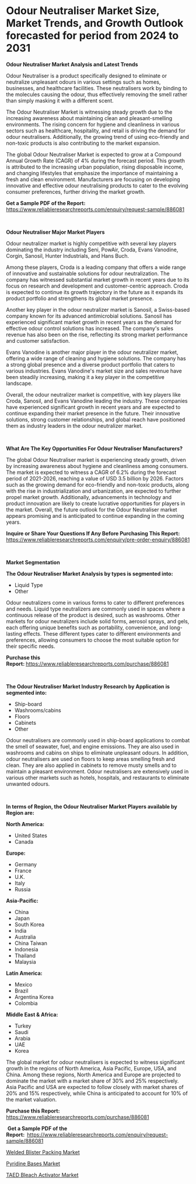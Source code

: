 <p><h1>Odour Neutraliser Market Size, Market Trends, and Growth Outlook forecasted for period from 2024 to 2031</h1></p><p><strong>Odour Neutraliser Market Analysis and Latest Trends</strong></p>
<p><p>Odour Neutraliser is a product specifically designed to eliminate or neutralize unpleasant odours in various settings such as homes, businesses, and healthcare facilities. These neutralisers work by binding to the molecules causing the odour, thus effectively removing the smell rather than simply masking it with a different scent.</p><p>The Odour Neutraliser Market is witnessing steady growth due to the increasing awareness about maintaining clean and pleasant-smelling environments. The rising concern for hygiene and cleanliness in various sectors such as healthcare, hospitality, and retail is driving the demand for odour neutralisers. Additionally, the growing trend of using eco-friendly and non-toxic products is also contributing to the market expansion.</p><p>The global Odour Neutraliser Market is expected to grow at a Compound Annual Growth Rate (CAGR) of 4% during the forecast period. This growth is attributed to the increasing urban population, rising disposable income, and changing lifestyles that emphasize the importance of maintaining a fresh and clean environment. Manufacturers are focusing on developing innovative and effective odour neutralising products to cater to the evolving consumer preferences, further driving the market growth.</p></p>
<p><strong>Get a Sample PDF of the Report:&nbsp;</strong> <a href="https://www.reliableresearchreports.com/enquiry/request-sample/886081">https://www.reliableresearchreports.com/enquiry/request-sample/886081</a></p>
<p>&nbsp;</p>
<p><strong>Odour Neutraliser Major Market Players</strong></p>
<p><p>Odour neutralizer market is highly competitive with several key players dominating the industry including Seni, PowAir, Croda, Evans Vanodine, Corgin, Sanosil, Hunter Industrials, and Hans Buch.</p><p>Among these players, Croda is a leading company that offers a wide range of innovative and sustainable solutions for odour neutralization. The company has witnessed substantial market growth in recent years due to its focus on research and development and customer-centric approach. Croda is expected to continue its growth trajectory in the future as it expands its product portfolio and strengthens its global market presence.</p><p>Another key player in the odour neutralizer market is Sanosil, a Swiss-based company known for its advanced antimicrobial solutions. Sanosil has experienced significant market growth in recent years as the demand for effective odour control solutions has increased. The company's sales revenue has also been on the rise, reflecting its strong market performance and customer satisfaction.</p><p>Evans Vanodine is another major player in the odour neutralizer market, offering a wide range of cleaning and hygiene solutions. The company has a strong global presence and a diverse product portfolio that caters to various industries. Evans Vanodine's market size and sales revenue have been steadily increasing, making it a key player in the competitive landscape.</p><p>Overall, the odour neutralizer market is competitive, with key players like Croda, Sanosil, and Evans Vanodine leading the industry. These companies have experienced significant growth in recent years and are expected to continue expanding their market presence in the future. Their innovative solutions, strong customer relationships, and global reach have positioned them as industry leaders in the odour neutralizer market.</p></p>
<p>&nbsp;</p>
<p><strong>What Are The Key Opportunities For Odour Neutraliser Manufacturers?</strong></p>
<p><p>The global Odour Neutraliser market is experiencing steady growth, driven by increasing awareness about hygiene and cleanliness among consumers. The market is expected to witness a CAGR of 6.2% during the forecast period of 2021-2026, reaching a value of USD 3.5 billion by 2026. Factors such as the growing demand for eco-friendly and non-toxic products, along with the rise in industrialization and urbanization, are expected to further propel market growth. Additionally, advancements in technology and product innovation are likely to create lucrative opportunities for players in the market. Overall, the future outlook for the Odour Neutraliser market appears promising and is anticipated to continue expanding in the coming years.</p></p>
<p><strong>Inquire or Share Your Questions If Any Before Purchasing This Report:</strong> <a href="https://www.reliableresearchreports.com/enquiry/pre-order-enquiry/886081">https://www.reliableresearchreports.com/enquiry/pre-order-enquiry/886081</a></p>
<p>&nbsp;</p>
<p><strong>Market Segmentation</strong></p>
<p><strong>The Odour Neutraliser Market Analysis by types is segmented into:</strong></p>
<p><ul><li>Liquid Type</li><li>Other</li></ul></p>
<p><p>Odour neutralizers come in various forms to cater to different preferences and needs. Liquid type neutralizers are commonly used in spaces where a continuous release of the product is desired, such as washrooms. Other markets for odour neutralizers include solid forms, aerosol sprays, and gels, each offering unique benefits such as portability, convenience, and long-lasting effects. These different types cater to different environments and preferences, allowing consumers to choose the most suitable option for their specific needs.</p></p>
<p><strong>Purchase this Report:&nbsp;</strong><a href="https://www.reliableresearchreports.com/purchase/886081">https://www.reliableresearchreports.com/purchase/886081</a></p>
<p>&nbsp;</p>
<p><strong>The Odour Neutraliser Market Industry Research by Application is segmented into:</strong></p>
<p><ul><li>Ship-board</li><li>Washrooms/cabins</li><li>Floors</li><li>Cabinets</li><li>Other</li></ul></p>
<p><p>Odour neutralisers are commonly used in ship-board applications to combat the smell of seawater, fuel, and engine emissions. They are also used in washrooms and cabins on ships to eliminate unpleasant odours. In addition, odour neutralisers are used on floors to keep areas smelling fresh and clean. They are also applied in cabinets to remove musty smells and to maintain a pleasant environment. Odour neutralisers are extensively used in various other markets such as hotels, hospitals, and restaurants to eliminate unwanted odours.</p></p>
<p>&nbsp;</p>
<p><strong>In terms of Region, the Odour Neutraliser Market Players available by Region are:</strong></p>
<p>
    <p> <strong> North America: </strong>
        <ul>
            <li>United States</li>
            <li>Canada</li>
        </ul>
        </p> 
    <p> <strong> Europe: </strong>
        <ul>
            <li>Germany</li>
            <li>France</li>
            <li>U.K.</li>
            <li>Italy</li>
            <li>Russia</li>
        </ul>
        </p> 
    <p> <strong> Asia-Pacific: </strong>
        <ul>
            <li>China</li>
            <li>Japan</li>
            <li>South Korea</li>
            <li>India</li>
            <li>Australia</li>
            <li>China Taiwan</li>
            <li>Indonesia</li>
            <li>Thailand</li>
            <li>Malaysia</li>
        </ul>
        </p> 
    <p> <strong> Latin America: </strong>
        <ul>
            <li>Mexico</li>
            <li>Brazil</li>
            <li>Argentina Korea</li>
            <li>Colombia</li>
        </ul>
        </p> 
    <p> <strong> Middle East & Africa: </strong>
        <ul>
            <li>Turkey</li>
            <li>Saudi</li>
            <li>Arabia</li>
            <li>UAE</li>
            <li>Korea</li>
        </ul>
    </p>
    </p>
<p><p>The global market for odour neutralisers is expected to witness significant growth in the regions of North America, Asia Pacific, Europe, USA, and China. Among these regions, North America and Europe are projected to dominate the market with a market share of 30% and 25% respectively. Asia Pacific and USA are expected to follow closely with market shares of 20% and 15% respectively, while China is anticipated to account for 10% of the market valuation.</p></p>
<p><strong>Purchase this Report: </strong><a href="https://www.reliableresearchreports.com/purchase/886081">https://www.reliableresearchreports.com/purchase/886081</a></p>
<p>&nbsp;<strong>Get a Sample PDF of the Report:&nbsp;&nbsp;</strong><a href="https://www.reliableresearchreports.com/enquiry/request-sample/886081">https://www.reliableresearchreports.com/enquiry/request-sample/886081</a></p>
<p><strong></strong></p>
<p><p><a href="https://view.publitas.com/reportprime-1/welded-blister-packing-market-research-report-forecasted-for-period-from-2023-2030-by-market-type-market-application-and-region/">Welded Blister Packing Market</a></p><p><a href="https://github.com/pgtimber/Market-Research-Report-List-1/blob/main/pyridine-bases-market.md">Pyridine Bases Market</a></p><p><a href="https://github.com/lataunyatinikmelvin59ilbd0dv/Market-Research-Report-List-1/blob/main/taed-bleach-activator-market.md">TAED Bleach Activator Market</a></p></p>